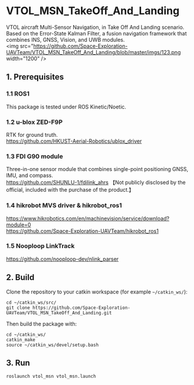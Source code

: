 # VTOL_MSN_TakeOff_And_Landing

VTOL aircraft Multi-Sensor Navigation, in Take Off And Landing scenario.
Based on the Error-State Kalman Filter, a fusion navigation framework that combines INS, GNSS, Vision, and UWB modules.  
 <img src="https://github.com/Space-Exploration-UAVTeam/VTOL_MSN_TakeOff_And_Landing/blob/master/imgs/123.png  width="1200" />  

## 1. Prerequisites
### 1.1 ROS1
This package is tested under ROS Kinetic/Noetic.  

### 1.2 u-blox ZED-F9P
RTK for ground truth.  
https://github.com/HKUST-Aerial-Robotics/ublox_driver

### 1.3 FDI G90 module
Three-in-one sensor module that combines single-point positioning GNSS, IMU, and compass.  
https://github.com/SHUNLU-1/fdilink_ahrs 【Not publicly disclosed by the official, included with the purchase of the product.】

### 1.4 hikrobot MVS driver & hikrobot_ros1
https://www.hikrobotics.com/en/machinevision/service/download?module=0  
https://github.com/Space-Exploration-UAVTeam/hikrobot_ros1  

### 1.5 Nooploop LinkTrack
https://github.com/nooploop-dev/nlink_parser

## 2. Build 
Clone the repository to your catkin workspace (for example `~/catkin_ws/`):
```
cd ~/catkin_ws/src/
git clone https://github.com/Space-Exploration-UAVTeam/VTOL_MSN_TakeOff_And_Landing.git
```
Then build the package with:
```
cd ~/catkin_ws/
catkin_make
source ~/catkin_ws/devel/setup.bash
```

## 3. Run
```
roslaunch vtol_msn vtol_msn.launch
```
